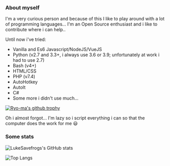 ### About myself
I'm a very curious person and because of this I like to play around with a lot of programming languages...
I'm an Open Source enthusiast and i like to contribute where i can help..

Until now i've tried:
- Vanilla and Es6 Javascript/NodeJS/VueJS
- Python (v2.7 and 3.3+, i always use 3.6 or 3.9; unfortunately at work i had to use 2.7)
- Bash (v4+)
- HTML/CSS
- PHP (v7.4)
- AutoHotkey
- AutoIt
- C#
- Some more i didn't use much...

[![Ryo-ma's github trophy](https://github-profile-trophy.vercel.app/?username=LukeSavefrogs&row=1)](https://github.com/ryo-ma/github-profile-trophy)


Oh i almost forgot... I'm lazy so i script everything i can so that the computer does the work for me 😃


### Some stats
![LukeSavefrogs's GitHub stats](https://github-readme-stats.vercel.app/api?username=LukeSavefrogs&count_private=true&theme=tokyonight)


![Top Langs](https://github-readme-stats.vercel.app/api/top-langs/?username=LukeSavefrogs&langs_count=8&layout=compact&theme=tokyonight)



<!--
**LukeSavefrogs/LukeSavefrogs** is a ✨ _special_ ✨ repository because its `README.md` (this file) appears on your GitHub profile.

Here are some ideas to get you started:

- 🔭 I’m currently working on ...
- 🌱 I’m currently learning ...
- 👯 I’m looking to collaborate on ...
- 🤔 I’m looking for help with ...
- 💬 Ask me about ...
- 📫 How to reach me: ...
- 😄 Pronouns: ...
- ⚡ Fun fact: ...
-->

